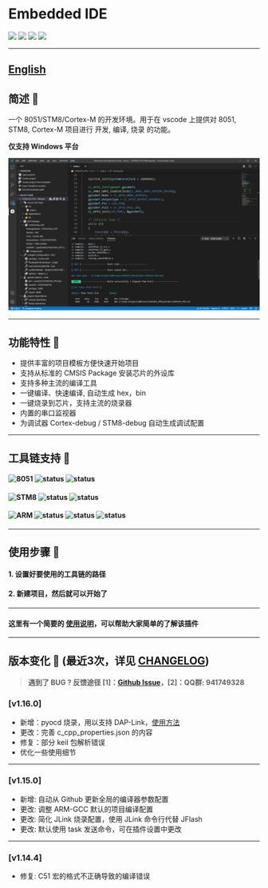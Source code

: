# Embedded IDE

[![](https://vsmarketplacebadge.apphb.com/version/cl.eide.svg)](https://marketplace.visualstudio.com/items?itemName=CL.eide) [![](https://vsmarketplacebadge.apphb.com/installs/cl.eide.svg)](https://marketplace.visualstudio.com/items?itemName=CL.eide) [![](https://vsmarketplacebadge.apphb.com/downloads/cl.eide.svg)](https://marketplace.visualstudio.com/items?itemName=CL.eide) [![](https://vsmarketplacebadge.apphb.com/rating/cl.eide.svg)](https://marketplace.visualstudio.com/items?itemName=CL.eide)

***

## [English](./README_EN.md)

## 简述 📑

一个 8051/STM8/Cortex-M 的开发环境。用于在 vscode 上提供对 8051, STM8, Cortex-M 项目进行 开发, 编译, 烧录 的功能。

**仅支持 Windows 平台**

![preview](./res/preview/show.png)

***

## 功能特性 🎉

* 提供丰富的项目模板方便快速开始项目
* 支持从标准的 CMSIS Package 安装芯片的外设库
* 支持多种主流的编译工具
* 一键编译、快速编译, 自动生成 hex，bin
* 一键烧录到芯片，支持主流的烧录器
* 内置的串口监视器
* 为调试器 Cortex-debug / STM8-debug 自动生成调试配置

***

## 工具链支持 🔨

#### ![8051](https://img.shields.io/badge/-8051_:-grey.svg) ![status](https://img.shields.io/badge/Keil_C51-✔-brightgreen.svg) ![status](https://img.shields.io/badge/SDCC-✔-brightgreen.svg)

#### ![STM8](https://img.shields.io/badge/-STM8_:-grey.svg) ![status](https://img.shields.io/badge/IAR_STM8-✔-brightgreen.svg) ![status](https://img.shields.io/badge/SDCC-✔-brightgreen.svg)

#### ![ARM](https://img.shields.io/badge/-ARM_:-grey.svg) ![status](https://img.shields.io/badge/ARMCC_V5-✔-brightgreen.svg) ![status](https://img.shields.io/badge/ARMCC_V6-✔-brightgreen.svg) ![status](https://img.shields.io/badge/ARM_GCC-✔-brightgreen.svg)

***

## 使用步骤 📖

#### 1. 设置好要使用的工具链的路径

#### 2. 新建项目，然后就可以开始了

***

#### 这里有一个简要的 [使用说明](https://blog.csdn.net/qq_40833810/category_9688932.html)，可以帮助大家简单的了解该插件

***

## 版本变化 🔔 (最近3次，详见 [CHANGELOG](./CHANGELOG.md))

> #### 遇到了 BUG ? 反馈途径 [1]：[Github Issue](https://github.com/github0null/eide/issues)，[2]：QQ群: **941749328**

### [v1.16.0]
- 新增：pyocd 烧录，用以支持 DAP-Link，[使用方法](https://blog.csdn.net/qq_40833810/article/details/104114921#_pyocd__169)
- 更改：完善 c_cpp_properties.json 的内容
- 修复：部分 keil 包解析错误
- 优化一些使用细节
***

### [v1.15.0]
- 新增: 自动从 Github 更新全局的编译器参数配置
- 更改: 调整 ARM-GCC 默认的项目编译配置
- 更改: 简化 JLink 烧录配置，使用 JLink 命令行代替 JFlash
- 更改: 默认使用 task 发送命令，可在插件设置中更改
***

### [v1.14.4]
- 修复: C51 宏的格式不正确导致的编译错误